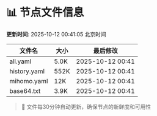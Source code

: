 # 📊 节点文件信息

**更新时间**: 2025-10-12 00:41:05 北京时间

| 文件名 | 大小 | 最后修改 |
|--------|------|----------|
| all.yaml | 5.0K | 2025-10-12 00:41 |
| history.yaml | 552K | 2025-10-12 00:41 |
| mihomo.yaml | 12K | 2025-10-12 00:41 |
| base64.txt | 3.9K | 2025-10-12 00:41 |

> 🔄 文件每30分钟自动更新，确保节点的新鲜度和可用性
